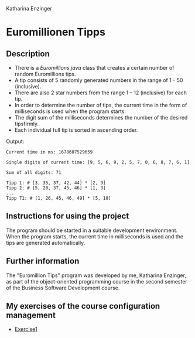 Katharina Enzinger
# Euromillionen Tipps
## Description
+ There is a _Euromillions.java_ class that creates a certain number of random Euromillions tips. 
+ A tip consists of 5 randomly generated numbers in the range of 1 - 50 (inclusive). 
+ There are also 2 star numbers from the range 1 – 12 (inclusive) for each tip. 
+ In order to determine the number of tips, the current time in the form of milliseconds is used when the program starts. 
+ The digit sum of the milliseconds determines the number of the desired tipsfirmly.
+ Each individual full tip is sorted in ascending order.

Output:
```
Current time in ms: 1678607529659
```
```
Single digits of current time: [9, 5, 6, 9, 2, 5, 7, 0, 6, 8, 7, 6, 1]
```
```
Sum of all digits: 71
```

```
Tipp 1: # [3, 35, 37, 42, 44] * [2, 9]
Tipp 2: # [5, 20, 37, 45, 46] * [1, 3]
...
Tipp 71: # [1, 26, 45, 46, 49] * [5, 10]
```

## Instructions for using the project
The program should be started in a suitable development environment. When the program starts, the current time in milliseconds is used and the tips are generated automatically.


## Further information
The "Euromillion Tips" program was developed by me, Katharina Enzinger, as part of the object-oriented programming course in the second semester of the Business Software Development course.


## My exercises of the course configuration management
+ [Exercise1](exercise1.md)



